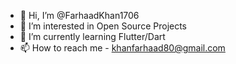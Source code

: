 - 👋 Hi, I’m @FarhaadKhan1706
- 👀 I’m interested in Open Source Projects 
- 🌱 I’m currently learning Flutter/Dart
- 📫 How to reach me - khanfarhaad80@gmail.com

<!---
FarhaadKhan1706/FarhaadKhan1706 is a ✨ special ✨ repository because its `README.md` (this file) appears on your GitHub profile.
You can click the Preview link to take a look at your changes.
--->
